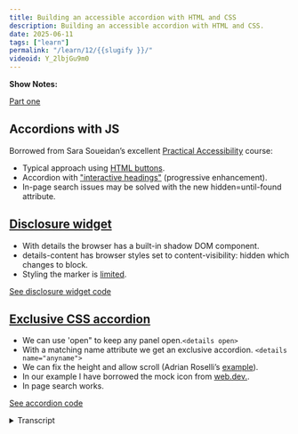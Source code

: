 ```yaml
---
title: Building an accessible accordion with HTML and CSS
description: Building an accessible accordion with HTML and CSS. 
date: 2025-06-11
tags: ["learn"]
permalink: "/learn/12/{{slugify }}/"
videoid: Y_2lbjGu9m0
---
```

 **Show Notes:**


[Part one](/20/)

## Accordions with JS

Borrowed from Sara Soueidan’s excellent [Practical Accessibility](https://practical-accessibility.today/) course:

-  Typical approach using [HTML buttons](https://codepen.io/SaraSoueidan/pen/yyLQmQZ/26d304b2094c87136a61a0b7cf12de18).
- Accordion with ["interactive headings"](https://codepen.io/SaraSoueidan/pen/raNoXWr/b84fe6faa8823d00347532f428677044) (progressive enhancement).
- In-page search issues may be solved with the new hidden=until-found attribute.


## [Disclosure widget](https://intrinsicframework.here24.co/disclosure-widget/)

- With details the browser has a built-in shadow DOM component.
- details-content has browser styles set to content-visibility: hidden which changes to block.
- Styling the marker is [limited](https://css-tricks.com/using-styling-the-details-element/#aa-style-the-marker).

<a class="btn" href="https://intrinsicframework.here24.co/disclosure-widget/"> See disclosure widget code</a>

## [Exclusive CSS accordion](https://intrinsicframework.here24.co/css-exclusive-accordion/)

- We can use 'open" to keep any panel open.`<details open>` 
- With a matching name attribute we get an exclusive accordion. `<details name="anyname">`
- We can fix the height and allow scroll (Adrian Roselli’s [example](https://codepen.io/aardrian/pen/gOqdaXQ)).
- In our example I have borrowed the mock icon from [web.dev.](https://web.dev/learn/html/details/#toggling_the_summary_marker). 
- In page search works. 

<a class="btn" href="https://intrinsicframework.here24.co/css-exclusive-accordion/"> See accordion code</a>

<details> 
<summary>Transcript</summary>


[00:00:05] **Nathan Wrigley:** Hello there. This video is a follow up to our podcast episode on website accordions. If you want to find that, you can at no script show slash 20. Here though, we're looking at some example accordions and their code.

And the links for these are going to be at no script show slash learn. Forward slash 12. So I should say the 20 in the previous URL was the digits two zero and the 12 in this URL are the digits one zero. So no script show slash learn slash one two. There you go. Hello, David. 

[00:00:42] **David Waumsley:** Hello. Yeah. So yes, we're putting all the links that go to our code on this one page.

So we've just got things we discussed because if you listen to the audio, one, we have a little site where we've got our little code snippets so people can use them and their own projects is they want, which we'll try to. Prick, this library of them. So let me go back. this one should be a fairly quick one, really as we're going through the code.

I, I will just say, 'cause I wanna give a shout out to Sarah Dan, I dunno if I ever say her name correctly. but I am a student doing her practical accessory and I will, I'm gonna look at a bit of code that she's done, but she is, this is. Fabulous. If you want to get into accessibility, it's not cheap, but it, is really good.

And she updates it and she's updated it to talk about accordions recently. So that's how we know end. So I just wanted to, if we were building in with JavaScript, which as we decided earlier when we were talking about it, we probably wouldn't use that and find other patterns. But if we did, she has a couple of great examples, which I've included here.

actually I didn't need to open here 'cause I've got it over here. Where there is this typical, this is a code pen example that she set up here, which is I think how most of the accordions have often been done, where we are using a button. as the header to open up the content on this and JavaScript is then opening those up.

What she's done on this is one of the things that we discussed earlier is that she's got this, that the, it's progressively enhanced, meaning that, it's the CSS. if, sorry, if the JavaScript doesn't load, it's okay. We're going to get covered because these are all gonna be open by default. So that's one of examples and I'll just quickly mention another, because there is a situation where you might, as we talked about before, might want inter interactive headings as such.

You want, because these are in buttons, they're not treated as headings. They are actually buttons with text in it. So if we want a header, she does have another example over here where she's doing exactly the same. So it's progressively enhanced, but the code is in a heading and we can make them what they like.

And, this will work. So it's gonna show up on the table of contents for a site. So that's probably more useful, For a frequently asked questions. Yeah, and you want the headings to be there. There is an interesting thing though, as we mentioned on the sort of audio side of things, is the fact that you can't do in page search to find things with this.

But there is a new thing, which you made me aware of, which I can just find in her code here. Little bit further 

[00:03:34] **Nathan Wrigley:** up, I think go up, up, 

[00:03:36] **David Waumsley:** It's a little bit further. We have something that says, found. 

[00:03:42] **Nathan Wrigley:** now you can't find it, but it is roughly there. You can't find it there. You could probably do eight now.

You've gone too far. I'm pretty sure. I'm 

[00:03:50] **David Waumsley:** sure it's down. da duh. Oh, yes. There we are. So we have what's coming in. She's brought Hidden Until Found, which is a new property, which will allow something to remain hidden where you've put that in to. hidden is in the HTML, which actually is the same as display none.

But then things can't be found. But you've got hidden until found, which solves this problem of in page searches if you wanna go JavaScript route. So I just wanna say that, but that's not what we're looking at mainly today. let's go back to our notes here. I've set up these examples and I thought the best way to understand how to put an accordion together.

Using just HTML and CSS, which we're trying to do on this is, to look at the basic details and summary, which allow us to do that. Good. Yeah. And that is on its own, disclosure, which is, so I've created one, and we're actually using this. If we look at our transcripts now, we'll see that we've actually got this.

Kind of thing going on with scrolling over here. Really nice. and we need to just quickly, so this is what you get out the box if you put in the code of details and summary. In fact, lemme, if I can show you this and we're having some problems with the browser for some reason why we're recording this.

Stopped working and started to complain. But if we look here, we've got the details in our code. Yep. And we've got our summary. But I believe, let's see what happens if I do this, if I delete this element. you see it's done what expected it actually. If you just use details and you forget to put the child in of summary, it will, or the browser will automatically still stick in the information, but it will give you the title of details.

[00:05:39] **Nathan Wrigley:** Okay. that's a fairly decent attempt at. Yeah. Progressive enhancement I guess, if That's not, yeah. if you just forget, you get to do something. Yeah. 

[00:05:48] **David Waumsley:** if your title is details, then you probably then you're fine. Need to bother. You don't. Yeah, you don't need, so it is got that little thing in there.

What I want to do, and I'll need to refresh this again, I think too, just show this is important really what effectively, what the browser now has given us. Is a shadow dom component built in to the page so we don't have to bother with the JavaScript. And hopefully I can show this as it is. So there's no styling on this.

It's just the browser styling, creating the marker there. And as we can see here, it's seeing shadow root here, and this is where things failed when I go into the slot here. Yeah, snapped here. we get to see, what we need to see here is that in these slots we'll see that we've given an. Id of details, dash summary on this one.

And this is quite useful. We've got, as we can see over here, we've got the idea of that. We've also got a pseudo element of details dash content, so we can style that kind of within our details. And we've also got, which we have to build into our CSS. So we also have this content visibility hidden and display block.

So when we're swapping, which we can't show 'cause it's just failed, I. When we are swapping from one position to the other, the JavaScript is going on there and it's swapping from that hidden to display block. Yep. As we need to do with JavaScript. So that gives us our basic element there so we can expand on this.

By now adding in, a little bit of animation to that. So we're able to do this. And if I just go down to my code, actually let me step back one and quickly discuss this because it does look like I've got some animation on my marker. It does. And we get a default marker and we can style this marker.

The spec isn't, is a bit spotty. This is quite new at the moment. In theory, we should be able to replace this by using, marker to something else, but at the moment, we can only really style the color of it and the size of it. And know that's gonna work. you should be able to put in another bullet point list, but it doesn't work.

So to recreate this, what I've done and to put some animation on this 'cause we can't animate the marker, I've actually just put it in here. my own SVG over here. Okay. Okay. Which is mimicking this. and then in that way on the CSS for this one, we can start it now. I'm not going to, it's not on our site actually at the moment.

I'm using the default marker without the, this drop down. The reason being that the moment safari ignores the ability to hide the marker, we, can't do a marker display. None. And if I go down to the CSS on this. Somewhere down here. Have something on the marker there. On the marker there. Yep. So I've given this its own label, I've had to use content and then empty.

Yeah. Empty on that one to get rid of it. Display. None wasn't working for me on this. Any version of that. And the problem is that, as I understand it at the moment far, is ignoring that. So it'll show the default marker. As well, but then I could rotate this. So 

[00:09:13] **Nathan Wrigley:** yeah, it's nice, but 

[00:09:13] **David Waumsley:** that's it. The other thing I suppose to mention on here is that as I was trying to show before, we've got this pseudo element of details dash content on here, and this is the thing that we can now take.

What's the inside the. The details itself and animate this, and this is the really cool thing about this now, is that we can use, although it's only supported in chromium browsers, but will come that we can animate now we can do a transition from this content. So we've got, let's just have a look on here.

I think I need to go up a little bit. you had transition behavior on the. Yeah, so we, here we are. We've got the details, content. I need to go here. Got a block size of zero, so there's no height on the default. 

[00:10:05] **Nathan Wrigley:** Okay. But when 

[00:10:06] **David Waumsley:** we set it to open, open on the, yep. Yes. Then we can set it to a height, which I've restricted at the moment.

But if I put block size of open, it would open to the full extent of the content. But what I've done here is to. Restrict that. It's a little thing that I got from Adrian Rose who's a sort of usability expert, which thinks that's a lot easier sometimes just to, I really like it actually. 

[00:10:29] **Nathan Wrigley:** And the reason that I really like it is firstly, I.

That it just, for something which is not extraordinarily long and you might want to dip into that content, that's perfect. But also the, invocation of the scroll bar, which in this case is stands in real great contrast to the background color. You've got that purple scroll bar. It's so obvious that there's more.

Yeah. so it just works. I think that's a really nice way of doing it. Obviously, if it was like a whole essay that you were supposed to read from start to finish, perhaps not, you'd just want the whole thing to open without the, in your case, REM of 15, the height, but that it works really well. I like it.

[00:11:11] **David Waumsley:** Yeah. So you can set it on individuals if you like, because then you can you can just add in a class really and have it on which ones you want and which you don't. But I've done this on our site, but because it's a progressive enhancement at the moment with, the stuff that you can do, it's not across all the browsers.

So if I was to open this up and it was. Bigger than the content here in Firefox at the moment. It would just behave as you would expect. We wouldn't get the animation at the moment. And we just open up so the fact that it looks okay on arom browser there. It's great, but there is something to mention on this.

The animation that's opening up the panel is not possible unless somewhere we have, and we might as well put this in our reset. We have this interpolate size allow keywords, and this is limited at the moment, again to chromium, but should be, I think by the end of the year it should be available for all of them.

And this allows us to style from a hidden content to an auto size. it, it couldn't be put into all browsers. We have to put it in ourself because it might break some other functionality that's already set up in CSS, I dunno the intricacies of that, but, effectively it's something we could put, I put it against the html, but I could just, put it against the whole, wherever you want to put it, but you might as well put it in your reset there 'cause it'd be useful wherever you want.

so that's it really. That's how it's put together. So we were able to animate, The inside is a progressive enhancement at the moment, and the marker, as I showed was something which I've actually put in line with an SVG, a simple one here. Yeah. Which again, because of this, by default we've got black and white here.

It's quite useful when you've got inline SVGs to be able to do that because then you can set, a fill color. So we can see this is actually slightly changing too. My fill colors because I can now do this via the CSS if I think somewhere down here. Yes. We should see, I've put it to our branding fill color.

I see. Yeah. So the SVG. Yeah. So it's going to adapt to those two colors I've got in there. Okay. Anything I you think I missed on this? No, I think that's, 

[00:13:30] **Nathan Wrigley:** I think that's really useful. just wanna clarify, this will be able to be found at no script show slash learn, and then the number slash the number 12.

Is that where all this code is gonna end up? 

[00:13:43] **David Waumsley:** Yeah. And then to get to the ex no, the, They'll stay on the intrinsic framework, which is a separate site, but the links will be there. Perfect. so you can just go click on this and it'll take you to the right page, because I need the intrinsic framework because there'll be lots of examples for each episode that we do, got it. And it'll get too big. 

[00:14:03] **Nathan Wrigley:** I will, communicate with David and we'll make sure that all the links that need to go are in the show notes, be that on the podcast or be that on the, YouTube videos that come with this. Is there anything you wanted to show before we knock it on the head?

[00:14:17] **David Waumsley:** Yeah, no, we've still got the, we haven't got into the accordion bit yet. Of course we haven't. Apologies. No. Yeah. So we just need to, this is bringing them together. So we mentioned it in the audio that in order to it, for it to be accessible, we can't just dump a whole bunch of these different. Details and summaries together.

we can see it with styling if we have styled it, that they grouped together, but somebody who's on the screen reader can't. So it's pretty much building on the same thing here. We, we need to do something about that. And in this case, on the example that I'm showing here, the first example here, I've put this in a section of group.

Actually, I think there's a mistake in this. Let me just have a look at that. It doesn't actually matter, but I could use this as a diviv and give it a roll of group. Yep. And then I, a label of whatever group name I want, and then against the idea of group names, then I can put in that as hidden. That's using the H TM L version to hide it so you don't see it.

And then whatever I need to save for the screen readers. Now, when it's in a group, when it's in a role of group, that actually should be a div there. So I think I'll change that. It won't be in the table of contents if we want it to show up in a table of content. So this would be good if you are accordion wanted to show, say in another section, and you don't want it to stand out as its own section.

Yeah, you would use the group role, but if we do want it to stand out as its own thing, then we'll put it in a section. Do exactly the same. Are we a label by? With whatever group label we want. Again, connecting this to a header with the idea of that group label. And then what I've done here with CSS is I've visually hidden this and there's a class, which I'll put down on the bottom here, how to hide this.

It's a utility class that I use that hides it from cited, but still reads out to. Non-sighted people. What the lemme just see, go back there what the title is. So it'd be group title, something saying this. I can demonstrate it. I'm not on a Mac 'cause you get this automatically. But you can see, because I've actually used this with a section, we can actually see that this group title that I'm, is coming up under the content.

So a screen reader Yep. Will be able to jump to it quickly. So you, again, we have to decide which one's the most appropriate one for where you're going to use this. so that's the key thing here. There are a couple of things here probably worth mentioning is that you just see on this group of different ones here, I've, combined things, so I've left this one.

When you load the page as open, and if we take a look, it's pretty simple. We can decide which one's going to be open. Yep. By just actually putting it open by the details on here. Yep. And in order to make these work as a unit where one closes as the other's open as an exclusive. Exclusive, there you go.

Yeah. Set up, what I've done is given them a shared matching name, so for each of these details panels, we've got the name, which I've called any name at the moment, but it could be anything you want. And then that makes 'em work as a unit. One closes and the other opens. 

[00:17:34] **Nathan Wrigley:** Okay, perfect. So if you add the name, and you make it the same across all of them, then they behave as one unit and will collapse ones that are no longer required, that are no longer in focus, if you like, that are open.

Exactly. And I've 

[00:17:51] **David Waumsley:** left this, normally I think I'd have them all closed, but I've put the first one as open by doing this, but this is exactly what changes in the browser with the interactivity it puts in open there for you. So I'd probably leave that blank and have a more closed, let me just have a quick scout through this.

CSS here. Make sure that I've covered, in fact, I'll go back to my notes if you don't mind here. No, that's good. Yep. so I've mentioned that opened. If you want to open, I've mentioned that we will just add in any details of the name attribute that we want to put in there. scroll I've mentioned. Yep.

Mock icon. So we were talking about this earlier. You didn't like this pattern, did you? Much So I've put it in as another example. So here we've got another icon. But what's quite nice about this, and I've stolen it from web dev and you'll see it in the CSS here, it's, we've hidden the marker. Although it will reappear and there is a reason for doing this.

So if an Apple user goes in there, they're probably likely to see the triangle as well as this. Okay? If I'd have put the, as I did on the first example with the disclosure and replaced it with my own marker, I probably end up with two markers. And two markers, okay? 

[00:19:08] **Nathan Wrigley:** Does that's only on Safari, right?

So I 

[00:19:11] **David Waumsley:** think so. And it probably is fixed. Probably 

[00:19:12] **Nathan Wrigley:** will get fixed at some point. Yeah. 

[00:19:14] **David Waumsley:** And it may, be, by the time we put this out, I don't know, but it's just something that people have noticed. But, that on here, and I won't go into the details of it particularly, but basically we are just adding a board, a bottom to it, and an animation too.

So we've removed the marker. And we floated it off over here. And essentially this is content zero with a border added to it, which then we rotate to show this. it's in web dev. I've nicked that little icon. So it's a nice way of, 

[00:19:48] **Nathan Wrigley:** that's interesting. Okay. yeah. So makes it like a, makes it look like a plus and a minus symbol.

Very exactly. 

[00:19:55] **David Waumsley:** Yeah. It's, a nice little effect, but there's actually no icon used at all. So when you've got color schemes, it's just gonna match. Whatever the color is in there. And that's included in the code there. But I don't think I can very well explain this one, but it should probably make sense when you look at this, when we're looking at the summary before and after.

It's setting this and there's our transform and it's moving and rotating from 90 degrees. Yeah. Yeah. Interesting. When it opens, it rotates. Yeah. So yeah, so it's a, without an icon, we've managed to get something that looks like an icon. But you are not a fan of that, do you? It doesn't feel instinctive to you.

it's the 

[00:20:33] **Nathan Wrigley:** really, it's the position of it. It's the fact that it's, not really the, I quite like the icon. It's the fact that it's over to the right and the text, which is the indicator of what you want, is over to the left. So for me, I think combining the title, or in this case, the heading one, heading two, heading three, with that icon.

In the same location. Yeah. So in, in our case, if everything's floated left, that just feels like the right place to put it because if I'm going to that, it's hard for me to work out. Okay. It's a heading, but where's, where is it? Oh, I see. There's a, there's an icon over on far on the right and your, viewpoint, there's quite constrained, what is that, 800 pixels or something along those lines?

Yeah. If it was full width, which I think it might be, it would be really easy, especially if you didn't have a background color. if there was nothing to visually indicate this is a whole row or a section I have 

[00:21:25] **David Waumsley:** put Yeah. Interesting. Because I have, when you hover over here, I have put a subtle dark in and actually Oh yeah.

Now that you 

[00:21:31] **Nathan Wrigley:** do that, I see it. Yeah. That makes it a little bit more obvious. And you've got the, hand, icon as well. It's all Oh yeah. Something 

[00:21:37] **David Waumsley:** I forgot to mention that you do. Yes. 'cause it's, horrible. I actually think with the default, unless you put Yes, the. The cursor to pointer is that you have to change that.

There is one other thing I've just mentioned that's in the CSS here 'cause I don't want to go into too much detail. People 'cause it, it's very likely to change. but I have used relative color here, which is getting about, I think about 97% support now at the moment to add the darkening. So whatever was the, The color that I'm using the shade that I'm using here. I've darkened it with relative color, so I split up the channels and darkened it there and for the transition on how that comes in there. that's it really. Yes. The other point was, again, with this, with all of this, you need to make sure you've got that interpolate size on there, and if you're hiding stuff, this is the stuff that you might want for that.

There is also another bit of code on here, which I won't demonstrate at the moment, but if you. With any of these boxes, if someone forces the color scheme or they're on windows and they use one of their themes that you use for high contrast, this will put an outline around it. So your, so they'll look like little boxes around your details.

Yeah. Yeah. That's nice. That's it. That's it. I think that's it. There's a lot. Yeah, so is there, I'll probably change the code as we go along. This would should, I've put it as updated over here because where this intrinsic framework will be as I keep adding to it, there'll be content and we'll discuss it each in turn.

But things change. And obviously I might change the CSS, but it'll be updated and it'll show the date here. So if anyone wants to use it for the projects, they might want to check out when it was last updated. But it might change from when we do the video. 

[00:23:24] **Nathan Wrigley:** Okay, that's perfect. And, where would we be able to find this?

What's the URL for Intrinsic framework? I. 

[00:23:29] **David Waumsley:** Yeah, it's on the intrinsic framework.here. No, is it.no here? 20 four.co. 

[00:23:37] **Nathan Wrigley:** Okay. Yes, 

[00:23:38] **David Waumsley:** that's, but don't worry, you just need to go to our learn on the No Script show and there'll always be links to an examples that are on this, so 

[00:23:46] **Nathan Wrigley:** no script. Show slash learn slash the number 12 in ER rules.

Go and check that out. And that is the space to find it. If that's the case, shall we knock it on the head? That was brilliant. Learned all about new ways of, doing accordions, what they are, how they work. All in css, no JavaScript in site. I've maybe a bit here and there, but, mostly no JavaScript in sight.

Thank you, David. Yeah, thank you. 

[00:24:12] **David Waumsley:** Okay, see you next time. 

</details> 